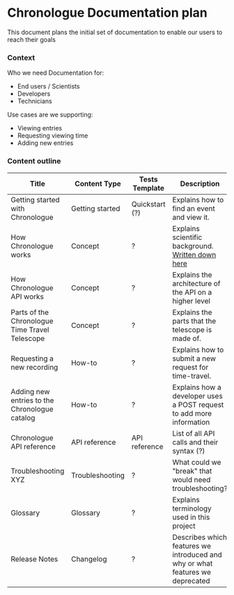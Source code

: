 # Chronologue Documentation plan

This document plans the initial set of documentation to enable our users to reach their goals

### Context
Who we need Documentation for: 
- End users / Scientists
- Developers
- Technicians

Use cases are we supporting:
- Viewing entries
- Requesting viewing time
- Adding new entries

### Content outline

|Title   |Content Type   |Tests Template   | Description  | Audience | Assigned to |
|---|---|---|---|---|----|
|Getting started with Chronologue  | Getting started  | Quickstart (?)  | Explains how to find an event and view it.  | End users  | Tina
|How Chronologue works  |Concept   | ?  | Explains scientific background. [Written down here](https://github.com/thegooddocsproject/chronologue/wiki/Technology-of-the-Chronologue-telescope-explained)   |  | Tina|
|  How Chronologue API works | Concept  | ?  |Explains the architecture of the API on a higher level   | Scientist, Developer  | Ian|
| Parts of the Chronologue Time Travel Telescope  |  Concept |  ? |Explains the parts that the telescope is made of. | Technicians  |Tina, Serena|
| Requesting a new recording | How-to  |  ? | Explains how to submit a new request for time-travel. |Scientist   |Tina|
| Adding new entries to the Chronologue catalog  | How-to   |  ? |  Explains how a developer uses a POST request to add more information | Developer  |Ian|
| Chronologue API reference  |API reference   |  API reference | List of all API calls and their syntax (?)  | Developers  |Ian|
| Troubleshooting XYZ  |Troubleshooting   |  ? | What could we "break" that would need troubleshooting?  | Technicians  |Tina|
|Glossary   | Glossary  | ?  | Explains terminology used in this project  | End users, Scientists, Technicians  |Tina|
| Release Notes  | Changelog   |  ? | Describes which features we introduced and why or what features we deprecated  |  Developers |Tina/ Ian|

<!-- 
Column
|   |   |   |   |   |
-->
